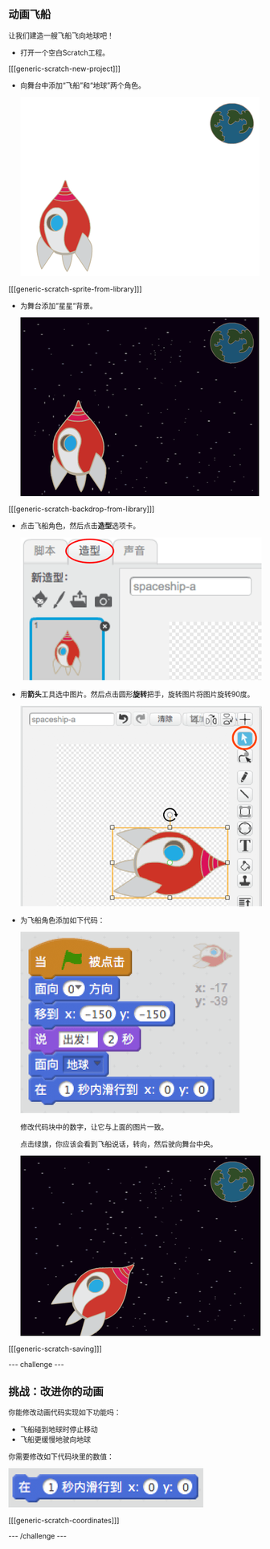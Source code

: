 ## 动画飞船

让我们建造一艘飞船飞向地球吧！

+ 打开一个空白Scratch工程。

[[[generic-scratch-new-project]]]

+ 向舞台中添加“飞船”和“地球”两个角色。
    
    ![飞船和地球角色](images/space-sprites.png)

[[[generic-scratch-sprite-from-library]]]

+ 为舞台添加“星星“背景。
    
    ![太空背景](images/space-backdrop.png)

[[[generic-scratch-backdrop-from-library]]]

+ 点击飞船角色，然后点击**造型**选项卡。
    
    ![角色造型](images/space-costume.png)

+ 用**箭头**工具选中图片。然后点击圆形**旋转**把手，旋转图片将图片旋转90度。
    
    ![旋转造型](images/space-rotate.png)

+ 为飞船角色添加如下代码：
    
    ![飞船代码](images/space-animate.png)
    
    修改代码块中的数字，让它与上面的图片一致。
    
    点击绿旗，你应该会看到飞船说话，转向，然后驶向舞台中央。
    
    ![测试飞船动画](images/space-animate-stage.png)

[[[generic-scratch-saving]]]

--- challenge ---

## 挑战：改进你的动画

你能修改动画代码实现如下功能吗：

+ 飞船碰到地球时停止移动
+ 飞船更缓慢地驶向地球

你需要修改如下代码块里的数值：

![滑行代码](images/space-glide.png)

[[[generic-scratch-coordinates]]]

--- /challenge ---
